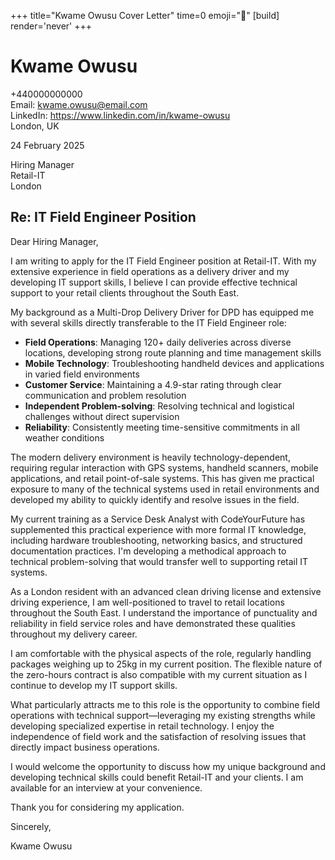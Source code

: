 +++
title="Kwame Owusu Cover Letter" 
time=0 
emoji="📝" 
[build]
render='never'
+++

# Kwame Owusu

+440000000000  
Email: kwame.owusu@email.com  
LinkedIn: https://www.linkedin.com/in/kwame-owusu  
London, UK

24 February 2025

Hiring Manager  
Retail-IT  
London

## Re: IT Field Engineer Position

Dear Hiring Manager,

I am writing to apply for the IT Field Engineer position at Retail-IT. With my extensive experience in field operations as a delivery driver and my developing IT support skills, I believe I can provide effective technical support to your retail clients throughout the South East.

My background as a Multi-Drop Delivery Driver for DPD has equipped me with several skills directly transferable to the IT Field Engineer role:

- **Field Operations**: Managing 120+ daily deliveries across diverse locations, developing strong route planning and time management skills
- **Mobile Technology**: Troubleshooting handheld devices and applications in varied field environments
- **Customer Service**: Maintaining a 4.9-star rating through clear communication and problem resolution
- **Independent Problem-solving**: Resolving technical and logistical challenges without direct supervision
- **Reliability**: Consistently meeting time-sensitive commitments in all weather conditions

The modern delivery environment is heavily technology-dependent, requiring regular interaction with GPS systems, handheld scanners, mobile applications, and retail point-of-sale systems. This has given me practical exposure to many of the technical systems used in retail environments and developed my ability to quickly identify and resolve issues in the field.

My current training as a Service Desk Analyst with CodeYourFuture has supplemented this practical experience with more formal IT knowledge, including hardware troubleshooting, networking basics, and structured documentation practices. I'm developing a methodical approach to technical problem-solving that would transfer well to supporting retail IT systems.

As a London resident with an advanced clean driving license and extensive driving experience, I am well-positioned to travel to retail locations throughout the South East. I understand the importance of punctuality and reliability in field service roles and have demonstrated these qualities throughout my delivery career.

I am comfortable with the physical aspects of the role, regularly handling packages weighing up to 25kg in my current position. The flexible nature of the zero-hours contract is also compatible with my current situation as I continue to develop my IT support skills.

What particularly attracts me to this role is the opportunity to combine field operations with technical support—leveraging my existing strengths while developing specialized expertise in retail technology. I enjoy the independence of field work and the satisfaction of resolving issues that directly impact business operations.

I would welcome the opportunity to discuss how my unique background and developing technical skills could benefit Retail-IT and your clients. I am available for an interview at your convenience.

Thank you for considering my application.

Sincerely,

Kwame Owusu
